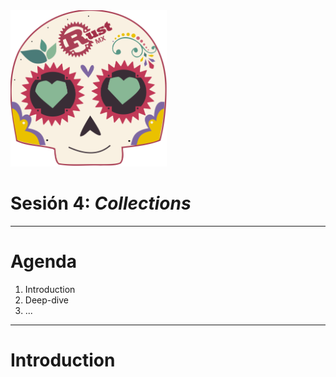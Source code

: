 <img src="../assets/images/rustmx-logo.svg" alt="RustMX" width="250rem" height="auto">

# Sesión 4: _Collections_

---

# Agenda

1. Introduction
2. Deep-dive
3. ...

---

# Introduction
